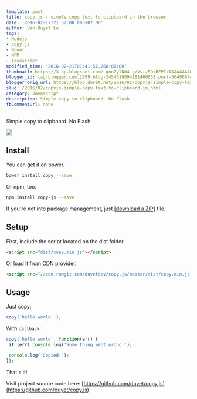 ```yaml
---
template: post
title: copy.js - simple copy text to clipboard in the browser
date: '2016-02-17T21:52:00.003+07:00'
author: Van-Duyet Le
tags:
- Nodejs
- copy.js
- Bower
- NPM
- javascript
modified_time: '2016-02-21T01:41:52.268+07:00'
thumbnail: https://3.bp.blogspot.com/-qnoZylNW4-g/VsizR9xBEPI/AAAAAAAAQAw/fR-qHa0ccjk/s1600/copyjs.png
blogger_id: tag:blogger.com,1999:blog-3454518094181460838.post-5649667418340185075
blogger_orig_url: https://blog.duyet.net/2016/02/copyjs-simple-copy-text-to-clipboard-in.html
slug: /2016/02/copyjs-simple-copy-text-to-clipboard-in.html
category: Javascript
description: Simple copy to clipboard. No Flash.
fbCommentUrl: none
---
```


Simple copy to clipboard. No Flash.

![](https://3.bp.blogspot.com/-qnoZylNW4-g/VsizR9xBEPI/AAAAAAAAQAw/fR-qHa0ccjk/s1600/copyjs.png)

## Install ##
You can get it on bower. 

```bash
bower install copy --save
```

Or npm, too.

```bash
npm install copy-js --save
```

If you're not into package management, just [[download a ZIP]](https://github.com/duyet/copy.js/archive/master.zip) file.

## Setup ##
First, include the script located on the dist folder.

```html
<script src="dist/copy.min.js"></script>
```

Or load it from CDN provider.

```html
<script src="//cdn.rawgit.com/duyetdev/copy.js/master/dist/copy.min.js"></script>
```

## Usage ##
Just copy:

```js
copy('hello world.');
```

With `callback`:

```js
copy('hello world', function(err) {
 if (err) console.log('Some thing went wrong!');

 console.log('Copied!');
});
```

That's it!

Visit project source code here: [https://github.com/duyet/copy.js](https://github.com/duyet/copy.js)
